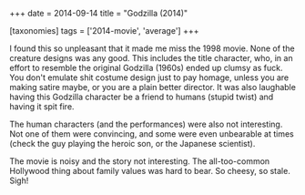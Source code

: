 +++
date = 2014-09-14
title = "Godzilla (2014)"

[taxonomies]
tags = ['2014-movie', 'average']
+++

I found this so unpleasant that it made me miss the 1998 movie. None of
the creature designs was any good. This includes the title character,
who, in an effort to resemble the original Godzilla (1960s) ended up
clumsy as fuck. You don\'t emulate shit costume design just to pay
homage, unless you are making satire maybe, or you are a plain better
director. It was also laughable having this Godzilla character be a
friend to humans (stupid twist) and having it spit fire.

The human characters (and the performances) were also not interesting.
Not one of them were convincing, and some were even unbearable at times
(check the guy playing the heroic son, or the Japanese scientist).

The movie is noisy and the story not interesting. The all-too-common
Hollywood thing about family values was hard to bear. So cheesy, so
stale. Sigh!
